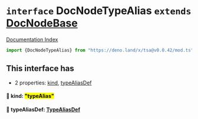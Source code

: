 # `interface` DocNodeTypeAlias `extends` [DocNodeBase](../private.interface.DocNodeBase/README.md)

[Documentation Index](../README.md)

```ts
import {DocNodeTypeAlias} from "https://deno.land/x/tsa@v0.0.42/mod.ts"
```

## This interface has

- 2 properties:
[kind](#-kind-typealias),
[typeAliasDef](#-typealiasdef-typealiasdef)


#### 📄 kind: <mark>"typeAlias"</mark>



#### 📄 typeAliasDef: [TypeAliasDef](../interface.TypeAliasDef/README.md)



